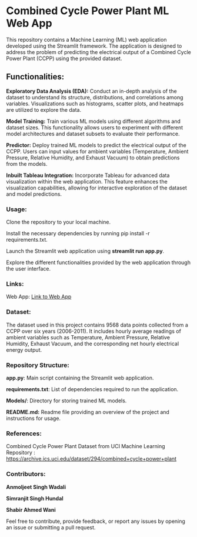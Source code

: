 # Combined Cycle Power Plant ML Web App

This repository contains a Machine Learning (ML) web application developed using the Streamlit framework. The application is designed to address the problem of predicting the electrical output of a Combined Cycle Power Plant (CCPP) using the provided dataset.

## Functionalities:

**Exploratory Data Analysis (EDA):**
Conduct an in-depth analysis of the dataset to understand its structure, distributions, and correlations among variables. Visualizations such as histograms, scatter plots, and heatmaps are utilized to explore the data.

**Model Training:**
Train various ML models using different algorithms and dataset sizes. This functionality allows users to experiment with different model architectures and dataset subsets to evaluate their performance.

**Predictor:**
Deploy trained ML models to predict the electrical output of the CCPP. Users can input values for ambient variables (Temperature, Ambient Pressure, Relative Humidity, and Exhaust Vacuum) to obtain predictions from the models.

**Inbuilt Tableau Integration:**
Incorporate Tableau for advanced data visualization within the web application. This feature enhances the visualization capabilities, allowing for interactive exploration of the dataset and model predictions.

### Usage:
Clone the repository to your local machine.

Install the necessary dependencies by running pip install -r requirements.txt.

Launch the Streamlit web application using **streamlit run app.py**.

Explore the different functionalities provided by the web application through the user interface.

### Links:
Web App: [Link to Web App](https://mlprojectwebapp.streamlit.app/)


### Dataset:
The dataset used in this project contains 9568 data points collected from a CCPP over six years (2006-2011). It includes hourly average readings of ambient variables such as Temperature, Ambient Pressure, Relative Humidity, Exhaust Vacuum, and the corresponding net hourly electrical energy output.

### Repository Structure:
**app.py**: Main script containing the Streamlit web application.

**requirements.txt**: List of dependencies required to run the application.

**Models/**: Directory for storing trained ML models.

**README.md:** Readme file providing an overview of the project and instructions for usage.

### References:
Combined Cycle Power Plant Dataset from UCI Machine Learning Repository : https://archive.ics.uci.edu/dataset/294/combined+cycle+power+plant

### Contributors:
**Anmoljeet Singh Wadali**

**Simranjit Singh Hundal**

**Shabir Ahmed Wani**

Feel free to contribute, provide feedback, or report any issues by opening an issue or submitting a pull request.
